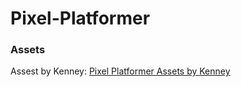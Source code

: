 # Pixel-Platformer

### Assets
Assest by Kenney: [Pixel Platformer Assets by Kenney](https://kenney.nl/assets/pixel-platformer)
